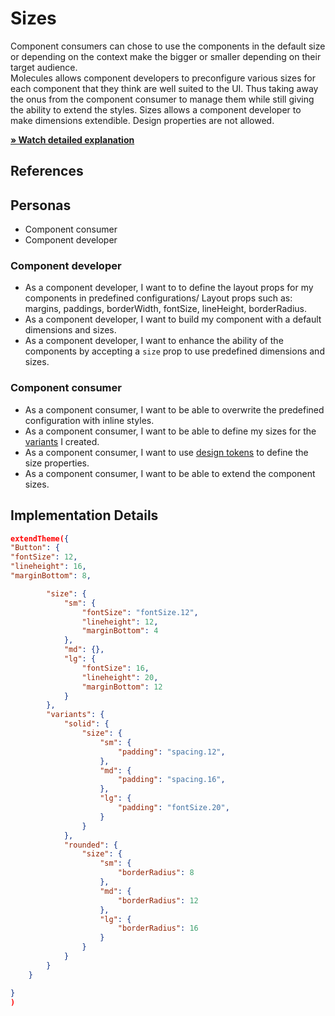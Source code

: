 # Sizes

Component consumers can chose to use the components in the default size or depending on the context make the bigger or smaller depending on their target audience.\
Molecules allows component developers to preconfigure various sizes for each component that they think are well suited to the UI. Thus taking away the onus from the component consumer to manage them while still giving the ability to extend the styles.
Sizes allows a component developer to make dimensions extendible. Design properties are not allowed.

[**» Watch detailed explanation**](https://www.loom.com/share/2ccc3bdfbde645dbbd97b2d56687076b)

## References

## Personas

-   Component consumer
-   Component developer

### Component developer

-   As a component developer, I want to to define the layout props for my components in predefined configurations/
    Layout props such as: margins, paddings, borderWidth, fontSize, lineHeight, borderRadius.
-   As a component developer, I want to build my component with a default dimensions and sizes.
-   As a component developer, I want to enhance the ability of the components by accepting a `size` prop to use predefined dimensions and sizes.

### Component consumer

-   As a component consumer, I want to be able to overwrite the predefined configuration with inline styles.
-   As a component consumer, I want to be able to define my sizes for the [variants](./variants.md) I created.
-   As a component consumer, I want to use [design tokens](./design-tokens.md) to define the size properties.
-   As a component consumer, I want to be able to extend the component sizes.

## Implementation Details

```json
extendTheme({
"Button": {
"fontSize": 12,
"lineheight": 16,
"marginBottom": 8,

        "size": {
            "sm": {
                "fontSize": "fontSize.12",
                "lineheight": 12,
                "marginBottom": 4
            },
            "md": {},
            "lg": {
                "fontSize": 16,
                "lineheight": 20,
                "marginBottom": 12
            }
        },
        "variants": {
            "solid": {
                "size": {
                    "sm": {
                        "padding": "spacing.12",
                    },
                    "md": {
                        "padding": "spacing.16",
                    },
                    "lg": {
                        "padding": "fontSize.20",
                    }
                }
            },
            "rounded": {
                "size": {
                    "sm": {
                        "borderRadius": 8
                    },
                    "md": {
                        "borderRadius": 12
                    },
                    "lg": {
                        "borderRadius": 16
                    }
                }
            }
        }
    }

}
)
```
